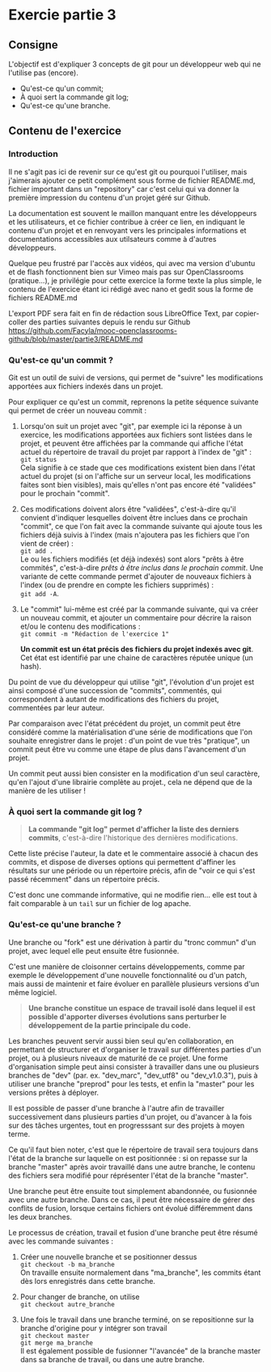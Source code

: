 # Exercie partie 3

## Consigne
L'objectif est d'expliquer 3 concepts de git pour un développeur web qui ne l'utilise pas (encore).
* Qu'est-ce qu'un commit;
* À quoi sert la commande git log;
* Qu'est-ce qu'une branche.


## Contenu de l'exercice

### Introduction
Il ne s'agit pas ici de revenir sur ce qu'est git ou pourquoi l'utiliser, mais j'aimerais ajouter ce petit complément sous forme de fichier README.md, fichier important dans un "repository" car c'est celui qui va donner la première impression du contenu d'un projet géré sur Github.

La documentation est souvent le maillon manquant entre les développeurs et les utilisateurs, et ce fichier contribue à créer ce lien, en indiquant le contenu d'un projet et en renvoyant vers les principales informations et documentations accessibles aux utilsateurs comme à d'autres développeurs.

Quelque peu frustré par l'accès aux vidéos, qui avec ma version d'ubuntu et de flash fonctionnent bien sur Vimeo mais pas sur OpenClassrooms (pratique...), je privilégie pour cette exercice la forme texte la plus simple, le contenu de l'exercice étant ici rédigé avec nano et gedit sous la forme de fichiers README.md

L'export PDF sera fait en fin de rédaction sous LibreOffice Text, par copier-coller des parties suivantes depuis le rendu sur Github https://github.com/Facyla/mooc-openclassrooms-github/blob/master/partie3/README.md


### Qu'est-ce qu'un commit ?
Git est un outil de suivi de versions, qui permet de "suivre" les modifications apportées aux fichiers indexés dans un projet. 

Pour expliquer ce qu'est un commit, reprenons la petite séquence suivante qui permet de créer un nouveau commit :

1. Lorsqu'on suit un projet avec "git", par exemple ici la réponse à un exercice, les modifications apportées aux fichiers sont listées dans le projet, et peuvent être affichées par la commande qui affiche l'état actuel du répertoire de travail du projet par rapport à l'index de "git" :  
`git status`  
Cela signifie à ce stade que ces modifications existent bien dans l'état actuel du projet (si on l'affiche sur un serveur local, les modifications faites sont bien visibles), mais qu'elles n'ont pas encore été "validées" pour le prochain "commit".

2. Ces modifications doivent alors être "validées", c'est-à-dire qu'il convient d'indiquer lesquelles doivent être inclues dans ce prochain "commit", ce que l'on fait avec la commande suivante qui ajoute tous les fichiers déjà suivis à l'index (mais n'ajoutera pas les fichiers que l'on vient de créer) :  
`git add .`  
Le ou les fichiers modifiés (et déjà indexés) sont alors "prêts à être commités", c'est-à-dire *prêts à être inclus dans le prochain commit*.
Une variante de cette commande permet d'ajouter de nouveaux fichiers à l'index (ou de prendre en compte les fichiers supprimés) :  
`git add -A`.  

3. Le "commit" lui-même est créé par la commande suivante, qui va créer un nouveau commit, et ajouter un commentaire pour décrire la raison et/ou le contenu des modifications :  
`git commit -m "Rédaction de l'exercice 1"`  


    **Un commit est un état précis des fichiers du projet indexés avec git**. Cet état est identifié par une chaine de caractères réputée unique (un hash).

Du point de vue du développeur qui utilise "git", l'évolution d'un projet est ainsi composé d'une succession de "commits", commentés, qui correspondent à autant de modifications des fichiers du projet, commentées par leur auteur.


Par comparaison avec l'état précédent du projet, un commit peut être considéré comme la matérialisation d'une série de modifications que l'on souhaite enregistrer dans le projet : d'un point de vue très "pratique", un commit peut être vu comme une étape de plus dans l'avancement d'un projet.

Un commit peut aussi bien consister en la modification d'un seul caractère, qu'en l'ajout d'une librairie complète au projet., cela ne dépend que de la manière de les utiliser !




### À quoi sert la commande git log ?
> **La commande "git log" permet d'afficher la liste des derniers commits**,  c'est-à-dire l'historique des dernières modifications. 

Cette liste précise l'auteur, la date et le commentaire associé à chacun des commits, et dispose de diverses options qui permettent d'affiner les résultats sur une période ou un répertoire précis, afin de "voir ce qui s'est passé récemment" dans un répertoire précis.

C'est donc une commande informative, qui ne modifie rien... elle est tout à fait comparable à un `tail` sur un fichier de log apache.



### Qu'est-ce qu'une branche ?

Une branche ou "fork" est une dérivation à partir du "tronc commun" d'un projet, avec lequel elle peut ensuite être fusionnée.

C'est une manière de cloisonner certains développements, comme par exemple le développement d'une nouvelle fonctionnalité ou d'un patch, mais aussi de maintenir et faire évoluer en parallèle plusieurs versions d'un même logiciel.

> **Une branche constitue un espace de travail isolé dans lequel il est possible d'apporter diverses évolutions sans perturber le développement de la partie principale du code.**


Les branches peuvent servir aussi bien seul qu'en collaboration, en permettant de structurer et d'organiser le travail sur différentes parties d'un projet, ou à plusieurs niveaux de maturité de ce projet. Une forme d'organisation simple peut ainsi consister à travailler dans une  ou plusieurs branches de "dev" (par. ex. "dev_marc", "dev_utf8" ou "dev_v1.0.3"), puis à utiliser une branche "preprod" pour les tests, et enfin la "master" pour les versions prêtes à déployer.

Il est possible de passer d'une branche à l'autre afin de travailler successivement dans plusieurs parties d'un projet, ou d'avancer à la fois sur des tâches urgentes, tout en progresssant sur des projets à moyen terme.

Ce qu'il faut bien noter, c'est que le répertoire de travail sera toujours dans l'état de la branche sur laquelle on est positionnée : si on repasse sur la branche "master" après avoir travaillé dans une autre branche, le contenu des fichiers sera modifié pour réprésenter l'état de la branche "master".

Une branche peut être ensuite tout simplement abandonnée, ou fusionnée avec une autre branche. Dans ce cas, il peut être nécessaire de gérer des conflits de fusion, lorsque certains fichiers ont évolué différemment dans les deux branches.



Le processus de création, travail et fusion d'une branche peut être résumé avec les commande suivantes :  

1. Créer une nouvelle branche et se positionner dessus  
`git checkout -b ma_branche`  
On travaille ensuite normalement dans "ma_branche", les commits étant dès lors enregistrés dans cette branche.

2. Pour changer de branche, on utilise  
`git checkout autre_branche`

3. Une fois le travail dans une branche terminé, on se repositionne sur la branche d'origine pour y intégrer son travail  
`git checkout master`  
`git merge ma_branche`  
Il est également possible de fusionner "l'avancée" de la branche master dans sa branche de travail, ou dans une autre branche.


